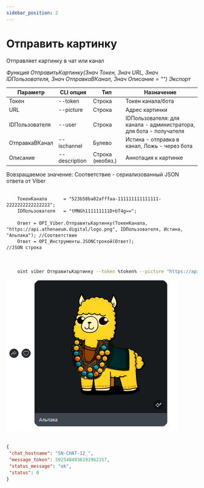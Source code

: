 ```yaml
---
sidebar_position: 2
---
```


# Отправить картинку
Отправляет картинку в чат или канал


*Функция ОтправитьКартинку(Знач Токен, Знач URL, Знач IDПользователя, Знач ОтправкаВКанал, Знач Описание = "") Экспорт*

  | Параметр | CLI опция | Тип | Назначение |
  |-|-|-|-|
  | Токен | --token | Строка | Токен канала/бота |
  | URL | --picture | Строка | Адрес картинки |
  | IDПользователя | --user | Строка | IDПользователя: для канала - администратора, для бота - получателя |
  | ОтправкаВКанал | --ischannel | Булево | Истина - отправка в канал, Ложь - через бота |
  | Описание | --description | Строка (необяз.) | Аннотация к картинке |
  
  Вовзращаемое значение: Соответствие - сериализованный JSON ответа от Viber

```bsl title="Пример кода"
	
	ТокенКанала      = "523b58ba82afffaa-111111111111111-2222222222222222";
	IDПользователя   = "tMNGh111111111D+bT4g==";
	
	Ответ = OPI_Viber.ОтправитьКартинку(ТокенКанала, "https://api.athenaeum.digital/logo.png", IDПользователя, Истина, "Альпака"); //Соответствие
	Ответ = OPI_Инструменты.JSONСтрокой(Ответ);                                                                                    //JSON строка
	
```

```sh title="Пример команд CLI"

    oint viber ОтправитьКартинку --token %token% --picture "https://api.athenaeum.digital/logo.png" --user %user% --ischannel false --description "Альпака"

```

![Результат](img/2.png)

```json title="Результат"

{
 "chat_hostname": "SN-CHAT-12_",
 "message_token": 5925484936191962157,
 "status_message": "ok",
 "status": 0
}

```

